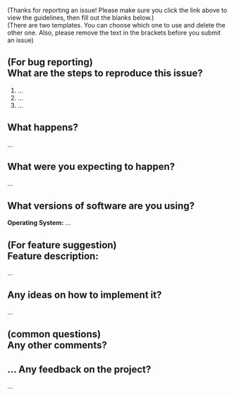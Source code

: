 (Thanks for reporting an issue! Please make sure you click the link above to view the guidelines, then fill out the blanks below.)  
(There are two templates. You can choose which one to use and delete the other one. Also, please remove the text in the brackets before you submit an issue)

(For bug reporting)  
What are the steps to reproduce this issue?
-------------------------------------------
1. …
2. …
3. …

What happens?
-------------
…

What were you expecting to happen?
----------------------------------
…

What versions of software are you using?
----------------------------------------
**Operating System:** …

(For feature suggestion)  
Feature description:
-------------------
…

Any ideas on how to implement it?
---------------------------------
…

(common questions)  
Any other comments?
-------------------
…
Any feedback on the project?
-------------------
…


